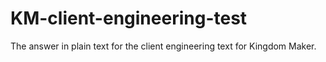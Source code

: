 # KM-client-engineering-test
The answer in plain text for the client engineering text for Kingdom Maker.
